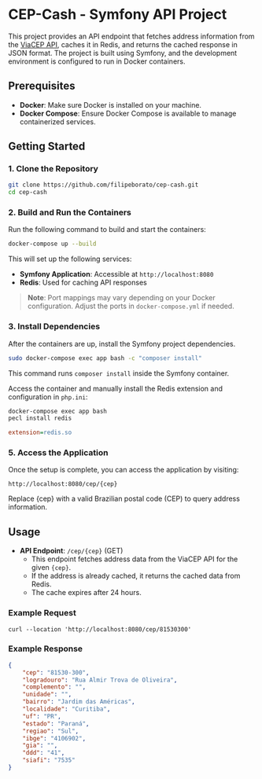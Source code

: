 # CEP-Cash - Symfony API Project

This project provides an API endpoint that fetches address information from the [ViaCEP API](https://viacep.com.br/), caches it in Redis, and returns the cached response in JSON format. The project is built using Symfony, and the development environment is configured to run in Docker containers.

## Prerequisites

- **Docker**: Make sure Docker is installed on your machine.
- **Docker Compose**: Ensure Docker Compose is available to manage containerized services.

## Getting Started

### 1. Clone the Repository

```bash
git clone https://github.com/filipeborato/cep-cash.git
cd cep-cash
```
### 2. Build and Run the Containers
Run the following command to build and start the containers:
```bash
docker-compose up --build
```
This will set up the following services:

- **Symfony Application**: Accessible at `http://localhost:8080`
- **Redis**: Used for caching API responses

> **Note**: Port mappings may vary depending on your Docker configuration. Adjust the ports in `docker-compose.yml` if needed.

### 3. Install Dependencies

After the containers are up, install the Symfony project dependencies.

```bash
sudo docker-compose exec app bash -c "composer install"
```
This command runs ``composer install`` inside the Symfony container.

Access the container and manually install the Redis extension and configuration in ``php.ini``:
```bash
docker-compose exec app bash
pecl install redis
```
```ini
extension=redis.so
```

### 5. Access the Application
Once the setup is complete, you can access the application by visiting:

```
http://localhost:8080/cep/{cep}
```

Replace {cep} with a valid Brazilian postal code (CEP) to query address information.

## Usage

- **API Endpoint**: `/cep/{cep}` (GET)  
  - This endpoint fetches address data from the ViaCEP API for the given `{cep}`.
  - If the address is already cached, it returns the cached data from Redis.
  - The cache expires after 24 hours.

### Example Request
```
curl --location 'http://localhost:8080/cep/81530300'
```

### Example Response

```json
{
    "cep": "81530-300",
    "logradouro": "Rua Almir Trova de Oliveira",
    "complemento": "",
    "unidade": "",
    "bairro": "Jardim das Américas",
    "localidade": "Curitiba",
    "uf": "PR",
    "estado": "Paraná",
    "regiao": "Sul",
    "ibge": "4106902",
    "gia": "",
    "ddd": "41",
    "siafi": "7535"
}
```


